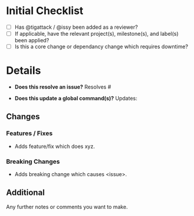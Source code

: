 # Initial Checklist
- [ ] Has @tigattack / @issy been added as a reviewer?
- [ ] If applicable, have the relevant project(s), milestone(s), and label(s) been applied?
- [ ] Is this a core change or dependancy change which requires downtime?

<!--
FILL OUT THE BELOW SECTIONS AS APPROPRIATE
-->

# Details
* **Does this resolve an issue?**
Resolves #

* **Does this update a global command(s)?**
Updates:

## Changes
### Features / Fixes
* Adds feature/fix which does xyz.

### Breaking Changes
* Adds breaking change which causes \<issue\>.

## Additional
Any further notes or comments you want to make.
